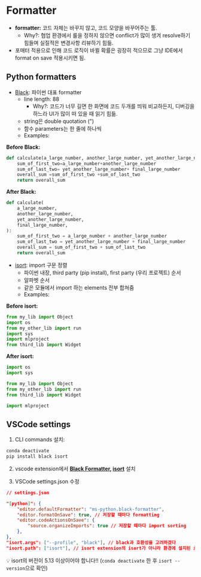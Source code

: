 # Formatter

- **formatter:** 코드 자체는 바꾸지 않고, 코드 모양을 바꾸어주는 툴.  
    - Why?: 협업 환경에서 룰을 정하지 않으면 conflict가 많이 생겨 resolve하기 힘들며 실질적은 변경사항 리뷰하기 힘듦.
- 포매터 적용으로 인해 코드 로직이 바뀔 확률은 굉장히 적으므로 그냥 IDE에서 format on save 적용시키면 됨.

## Python formatters

- [Black](https://github.com/psf/black): 파이썬 대표 formatter
    - line length: 88
        - Why?: 코드가 너무 길면 한 화면에 코드 두개를 띄워 비교하든지, 디버깅을 하느라 UI가 많이 떠 있을 때 읽기 힘듦.
    - string은 double quotation (")
    - 함수 parameters는 한 줄에 하나씩
    - Examples:

**Before Black:**

```python
def calculate(a_large_number, another_large_number, yet_another_large_number, final_large_number):
    sum_of_first_two=a_large_number+another_large_number
    sum_of_last_two= yet_another_large_number+ final_large_number
    overall_sum =sum_of_first_two +sum_of_last_two
    return overall_sum
```

**After Black:**

```python
def calculate(
    a_large_number,
    another_large_number,
    yet_another_large_number,
    final_large_number,
):
    sum_of_first_two = a_large_number + another_large_number
    sum_of_last_two = yet_another_large_number + final_large_number
    overall_sum = sum_of_first_two + sum_of_last_two
    return overall_sum
```

- [isort](https://github.com/PyCQA/isort): import 구문 정렬
    - 파이썬 내장, third party (pip install), first party (우리 프로젝트) 순서
    - 알파벳 순서
    - 같은 모듈에서 import 하는 elements 전부 합쳐줌
    - Examples:

**Before isort:**

```python
from my_lib import Object
import os
from my_other_lib import run
import sys
import mlproject
from third_lib import Widget
```

**After isort:**

```python
import os
import sys

from my_lib import Object
from my_other_lib import run
from third_lib import Widget

import mlproject
```

## VSCode settings

1. CLI commands 설치:  
```bash
conda deactivate
pip install black isort
```

2. vscode extension에서 **[Black Formatter](https://marketplace.visualstudio.com/items?itemName=ms-python.black-formatter), [isort](https://marketplace.visualstudio.com/items?itemName=ms-python.isort)** 설치

3. VSCode settings.json 수정

```json
// settings.json

"[python]": {
    "editor.defaultFormatter": "ms-python.black-formatter",
    "editor.formatOnSave": true, // 저장할 때마다 formatting
    "editor.codeActionsOnSave": {
        "source.organizeImports": true // 저장할 때마다 import sorting
    },
},
"isort.args": ["--profile", "black"], // black과 호환성을 고려하겠다
"isort.path": ["isort"], // isort extension의 isort가 아니라 환경에 설치된 isort 사용
```

💡 isort의 버전이 5.13 이상이어야 합니다!! (`conda deactivate` 한 후 `isort --version`으로 확인)
